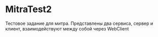 # MitraTest2
Тестовое задание для митра. Представлены два сервиса, сервер и клиент, взаимодействуют между собой через WebClient
